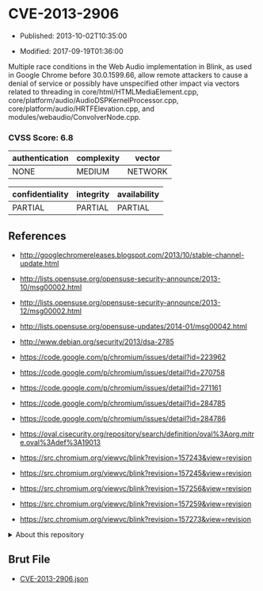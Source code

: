 # CVE-2013-2906

- Published: 2013-10-02T10:35:00

- Modified: 2017-09-19T01:36:00

Multiple race conditions in the Web Audio implementation in Blink, as used in Google Chrome before 30.0.1599.66, allow remote attackers to cause a denial of service or possibly have unspecified other impact via vectors related to threading in core/html/HTMLMediaElement.cpp, core/platform/audio/AudioDSPKernelProcessor.cpp, core/platform/audio/HRTFElevation.cpp, and modules/webaudio/ConvolverNode.cpp.

### CVSS Score: **6.8**

| authentication | complexity | vector |
| --- | --- | --- |
| NONE | MEDIUM | NETWORK |

| confidentiality | integrity | availability |
| --- | --- | --- |
| PARTIAL | PARTIAL | PARTIAL |

## References

* http://googlechromereleases.blogspot.com/2013/10/stable-channel-update.html

* http://lists.opensuse.org/opensuse-security-announce/2013-10/msg00002.html

* http://lists.opensuse.org/opensuse-security-announce/2013-12/msg00002.html

* http://lists.opensuse.org/opensuse-updates/2014-01/msg00042.html

* http://www.debian.org/security/2013/dsa-2785

* https://code.google.com/p/chromium/issues/detail?id=223962

* https://code.google.com/p/chromium/issues/detail?id=270758

* https://code.google.com/p/chromium/issues/detail?id=271161

* https://code.google.com/p/chromium/issues/detail?id=284785

* https://code.google.com/p/chromium/issues/detail?id=284786

* https://oval.cisecurity.org/repository/search/definition/oval%3Aorg.mitre.oval%3Adef%3A19013

* https://src.chromium.org/viewvc/blink?revision=157243&view=revision

* https://src.chromium.org/viewvc/blink?revision=157245&view=revision

* https://src.chromium.org/viewvc/blink?revision=157256&view=revision

* https://src.chromium.org/viewvc/blink?revision=157259&view=revision

* https://src.chromium.org/viewvc/blink?revision=157273&view=revision

<details>
<summary>About this repository</summary> 

  This repository is part of the project [Live Hack CVE](https://github.com/Live-Hack-CVE). Main website can be found [www.live-hack.org](https://www.live-hack.org) 
  
  Made by [Sn0wAlice](https://github.com/Sn0wAlice) for the people that care about security and need to have a feed of the latest CVEs. Hope you enjoy it, don't forget to star the repo and follow me on [Twitter](https://twitter.com/Sn0wAlice) and [Github](https://github.com/Sn0wAlice). And that is my [personnal website](https://www.alice-snow.me/)

  - [Home Page](https://github.com/Live-Hack-CVE)
  - [Framework](https://github.com/Live-Hack-CVE/cve-framework)
  - [CVE database](https://github.com/Live-Hack-CVE/full_database)
  - [Changelog](https://github.com/Live-Hack-CVE/Changelog)
</details>

## Brut File

* [CVE-2013-2906.json](https://raw.githubusercontent.com/Live-Hack-CVE/full_database/main/cves/2013/CVE-2013-2906.json)

